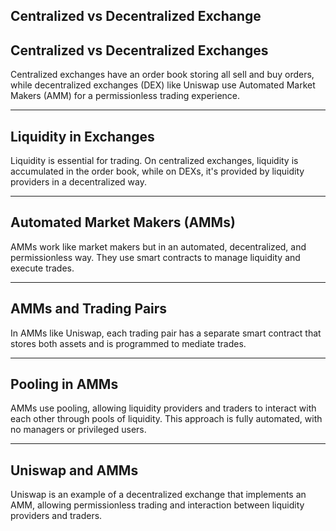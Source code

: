 ## Centralized vs Decentralized Exchange


## Centralized vs Decentralized Exchanges

Centralized exchanges have an order book storing all sell and buy orders, while decentralized exchanges (DEX) like Uniswap use Automated Market Makers (AMM) for a permissionless trading experience.


    


---
## Liquidity in Exchanges

Liquidity is essential for trading. On centralized exchanges, liquidity is accumulated in the order book, while on DEXs, it's provided by liquidity providers in a decentralized way.


    


---
## Automated Market Makers (AMMs)

AMMs work like market makers but in an automated, decentralized, and permissionless way. They use smart contracts to manage liquidity and execute trades.


    


---
## AMMs and Trading Pairs

In AMMs like Uniswap, each trading pair has a separate smart contract that stores both assets and is programmed to mediate trades.


    


---
## Pooling in AMMs

AMMs use pooling, allowing liquidity providers and traders to interact with each other through pools of liquidity. This approach is fully automated, with no managers or privileged users.


    


---
## Uniswap and AMMs

Uniswap is an example of a decentralized exchange that implements an AMM, allowing permissionless trading and interaction between liquidity providers and traders.


    
   